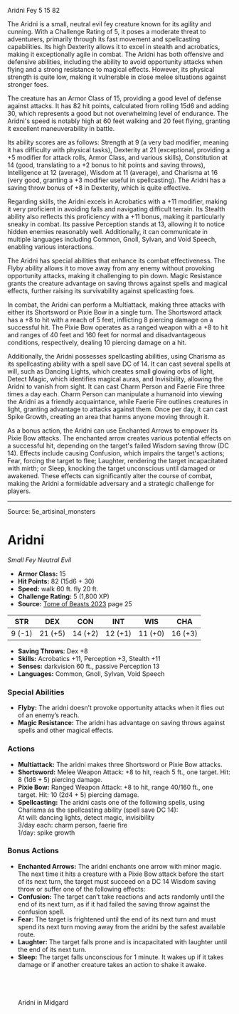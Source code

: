 <MonsterName/>Aridni</MonsterName>
<CreatureType/>Fey</CreatureType>
<CR/>5</CR>
<AC/>15</AC>
<HP/>82</HP>
<summary>The Aridni is a small, neutral evil fey creature known for its agility and cunning. With a Challenge Rating of 5, it poses a moderate threat to adventurers, primarily through its fast movement and spellcasting capabilities. Its high Dexterity allows it to excel in stealth and acrobatics, making it exceptionally agile in combat. The Aridni has both offensive and defensive abilities, including the ability to avoid opportunity attacks when flying and a strong resistance to magical effects. However, its physical strength is quite low, making it vulnerable in close melee situations against stronger foes. </summary>

<detail>

The creature has an Armor Class of 15, providing a good level of defense against attacks. It has 82 hit points, calculated from rolling 15d6 and adding 30, which represents a good but not overwhelming level of endurance. The Aridni's speed is notably high at 60 feet walking and 20 feet flying, granting it excellent maneuverability in battle.

Its ability scores are as follows: Strength at 9 (a very bad modifier, meaning it has difficulty with physical tasks), Dexterity at 21 (exceptional, providing a +5 modifier for attack rolls, Armor Class, and various skills), Constitution at 14 (good, translating to a +2 bonus to hit points and saving throws), Intelligence at 12 (average), Wisdom at 11 (average), and Charisma at 16 (very good, granting a +3 modifier useful in spellcasting). The Aridni has a saving throw bonus of +8 in Dexterity, which is quite effective.

Regarding skills, the Aridni excels in Acrobatics with a +11 modifier, making it very proficient in avoiding falls and navigating difficult terrain. Its Stealth ability also reflects this proficiency with a +11 bonus, making it particularly sneaky in combat. Its passive Perception stands at 13, allowing it to notice hidden enemies reasonably well. Additionally, it can communicate in multiple languages including Common, Gnoll, Sylvan, and Void Speech, enabling various interactions.

The Aridni has special abilities that enhance its combat effectiveness. The Flyby ability allows it to move away from any enemy without provoking opportunity attacks, making it challenging to pin down. Magic Resistance grants the creature advantage on saving throws against spells and magical effects, further raising its survivability against spellcasting foes.

In combat, the Aridni can perform a Multiattack, making three attacks with either its Shortsword or Pixie Bow in a single turn. The Shortsword attack has a +8 to hit with a reach of 5 feet, inflicting 8 piercing damage on a successful hit. The Pixie Bow operates as a ranged weapon with a +8 to hit and ranges of 40 feet and 160 feet for normal and disadvantageous conditions, respectively, dealing 10 piercing damage on a hit.

Additionally, the Aridni possesses spellcasting abilities, using Charisma as its spellcasting ability with a spell save DC of 14. It can cast several spells at will, such as Dancing Lights, which creates small glowing orbs of light, Detect Magic, which identifies magical auras, and Invisibility, allowing the Aridni to vanish from sight. It can cast Charm Person and Faerie Fire three times a day each. Charm Person can manipulate a humanoid into viewing the Aridni as a friendly acquaintance, while Faerie Fire outlines creatures in light, granting advantage to attacks against them. Once per day, it can cast Spike Growth, creating an area that harms anyone moving through it.

As a bonus action, the Aridni can use Enchanted Arrows to empower its Pixie Bow attacks. The enchanted arrow creates various potential effects on a successful hit, depending on the target's failed Wisdom saving throw (DC 14). Effects include causing Confusion, which impairs the target's actions; Fear, forcing the target to flee; Laughter, rendering the target incapacitated with mirth; or Sleep, knocking the target unconscious until damaged or awakened. These effects can significantly alter the course of combat, making the Aridni a formidable adversary and a strategic challenge for players.</detail>



---

Source: 5e_artisinal_monsters

# Aridni

*Small* *Fey* *Neutral Evil*

- **Armor Class:** 15
- **Hit Points:** 82 (15d6 + 30)
- **Speed:** walk 60 ft. fly 20 ft.
- **Challenge Rating:** 5 (1,800 XP)
- **Source:** [Tome of Beasts 2023](https://koboldpress.com/kpstore/product/tome-of-beasts-1-2023-edition/) page 25

| STR | DEX | CON | INT | WIS | CHA |
| --- | --- | --- | --- | --- | --- |
| 9 (-1) | 21 (+5) | 14 (+2) | 12 (+1) | 11 (+0) | 16 (+3) |

- **Saving Throws**: Dex +8
- **Skills:** Acrobatics +11, Perception +3, Stealth +11
- **Senses:** darkvision 60 ft., passive Perception 13
- **Languages:** Common, Gnoll, Sylvan, Void Speech

### Special Abilities

- **Flyby:** The aridni doesn’t provoke opportunity attacks when it flies out of an enemy’s reach.
- **Magic Resistance:** The aridni has advantage on saving throws against spells and other magical effects.

### Actions

- **Multiattack:** The aridni makes three Shortsword or Pixie Bow attacks.
- **Shortsword:** Melee Weapon Attack: +8 to hit, reach 5 ft., one target. Hit: 8 (1d6 + 5) piercing damage.
- **Pixie Bow:** Ranged Weapon Attack: +8 to hit, range 40/160 ft., one target. Hit: 10 (2d4 + 5) piercing damage.
- **Spellcasting:** The aridni casts one of the following spells, using Charisma as the spellcasting ability (spell save DC 14):<br>At will: dancing lights, detect magic, invisibility<br>3/day each: charm person, faerie fire<br>1/day: spike growth

### Bonus Actions

- **Enchanted Arrows:** The aridni enchants one arrow with minor magic. The next time it hits a creature with a Pixie Bow attack before the start of its next turn, the target must succeed on a DC 14 Wisdom saving throw or suffer one of the following effects:
- **Confusion:** The target can’t take reactions and acts randomly until the end of its next turn, as if it had failed the saving throw against the confusion spell.
- **Fear:** The target is frightened until the end of its next turn and must spend its next turn moving away from the aridni by the safest available route.
- **Laughter:** The target falls prone and is incapacitated with laughter until the end of its next turn.
- **Sleep:** The target falls unconscious for 1 minute. It wakes up if it takes damage or if another creature takes an action to shake it awake.<br><br><br><br><br>Aridni in Midgard


